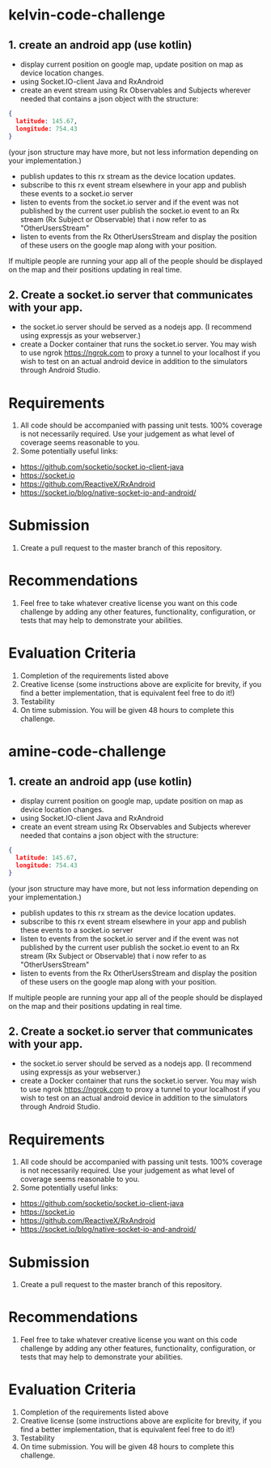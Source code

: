 # kelvin-code-challenge

## 1. create an android app (use kotlin)
- display current position on google map, update position on map as device location changes. 
- using Socket.IO-client Java and RxAndroid
- create an event stream using Rx Observables and Subjects wherever needed that contains a json object with the structure:

```json
{
  latitude: 145.67,
  longitude: 754.43
}
```

(your json structure may have more, but not less information depending on your implementation.)

- publish updates to this rx stream  as the device location updates.
- subscribe to this rx event stream elsewhere in your app and publish these events to a socket.io server
- listen to events from the socket.io server and if the event was not published by the current user 
publish the socket.io event to an Rx stream (Rx Subject or Observable) that i now refer to as "OtherUsersStream"
- listen to events from the Rx OtherUsersStream and display the position of these users on the google map along with your position. 

If multiple people are running your app all of the people should be displayed on the map and their positions updating in real time. 

## 2. Create a socket.io server that communicates with your app. 
- the socket.io server should be served as a nodejs app. (I recommend using expressjs as your webserver.)
- create a Docker container that runs the socket.io server. 
You may wish to use ngrok https://ngrok.com to proxy a tunnel to your localhost if you wish to test on an actual android device in addition to the simulators through Android Studio.

# Requirements
1. All code should be accompanied with passing unit tests. 100% coverage is not necessarily required. Use your judgement as what level of coverage seems reasonable to you.
2. Some potentially useful links:

- https://github.com/socketio/socket.io-client-java
- https://socket.io
- https://github.com/ReactiveX/RxAndroid
- https://socket.io/blog/native-socket-io-and-android/

# Submission
1. Create a pull request to the master branch of this repository.

# Recommendations
1. Feel free to take whatever creative license you want on this code challenge by adding any other features, functionality, configuration, or tests that may help to demonstrate your abilities.


# Evaluation Criteria

1. Completion of the requirements listed above
2. Creative license (some instructions above are explicite for brevity, if you find a better implementation, that is equivalent feel free to do it!)
3. Testability
4. On time submission. You will be given 48 hours to complete this challenge. 
# amine-code-challenge

## 1. create an android app (use kotlin)
- display current position on google map, update position on map as device location changes. 
- using Socket.IO-client Java and RxAndroid
- create an event stream using Rx Observables and Subjects wherever needed that contains a json object with the structure:

```json
{
  latitude: 145.67,
  longitude: 754.43
}
```

(your json structure may have more, but not less information depending on your implementation.)

- publish updates to this rx stream  as the device location updates.
- subscribe to this rx event stream elsewhere in your app and publish these events to a socket.io server
- listen to events from the socket.io server and if the event was not published by the current user 
publish the socket.io event to an Rx stream (Rx Subject or Observable) that i now refer to as "OtherUsersStream"
- listen to events from the Rx OtherUsersStream and display the position of these users on the google map along with your position. 

If multiple people are running your app all of the people should be displayed on the map and their positions updating in real time. 

## 2. Create a socket.io server that communicates with your app. 
- the socket.io server should be served as a nodejs app. (I recommend using expressjs as your webserver.)
- create a Docker container that runs the socket.io server. 
You may wish to use ngrok https://ngrok.com to proxy a tunnel to your localhost if you wish to test on an actual android device in addition to the simulators through Android Studio.

# Requirements
1. All code should be accompanied with passing unit tests. 100% coverage is not necessarily required. Use your judgement as what level of coverage seems reasonable to you.
2. Some potentially useful links:

- https://github.com/socketio/socket.io-client-java
- https://socket.io
- https://github.com/ReactiveX/RxAndroid
- https://socket.io/blog/native-socket-io-and-android/

# Submission
1. Create a pull request to the master branch of this repository.

# Recommendations
1. Feel free to take whatever creative license you want on this code challenge by adding any other features, functionality, configuration, or tests that may help to demonstrate your abilities.


# Evaluation Criteria

1. Completion of the requirements listed above
2. Creative license (some instructions above are explicite for brevity, if you find a better implementation, that is equivalent feel free to do it!)
3. Testability
4. On time submission. You will be given 48 hours to complete this challenge. 
